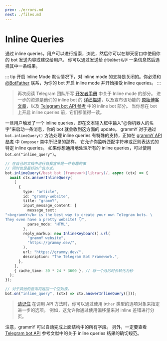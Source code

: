 ```yaml
---
prev: ./errors.md
next: ./files.md
---
```


# Inline Queries

通过 inline queries，用户可以进行搜索，浏览，然后你可以在聊天窗口中使用你的 bot 发送内容或建议给用户。
你可以通过发送给 `@你的bot名字` 一条信息然后选择其中一条结果。

::: tip 开启 Inline Mode
默认情况下，对 inline mode 的支持是关闭的。你必须和 [@BotFather](https://t.me/BotFather) 联系，为你的 bot 开启 inline mode 并开始接受 inline queries。
:::

> 再次阅读 Telegram 团队所写 [开发者手册](https://core.telegram.org/bots#inline-mode) 中关于 Inline mode 的部分。
> 进一步的资源是他们的 inline bot 的 [详细描述](https://core.telegram.org/bots/Inline)，以及宣布该功能的 [原始博客文章](https://telegram.org/blog/Inline-bots)，以及 [Telegram bot API 参考](https://core.telegram.org/bots/API#Inline-mode) 中的 inline bot 部分。
> 当你想在 bot 上开启 inline queries 前，它们都值得一读。

一旦用户触发了一个 inline queries，即在文本输入框中输入"@你机器人的名字"来启动一条消息，你的 bot 就会收到这方面的 update。
grammY 对于通过 `bot.inlineQuery()` 方法处理 inline queries 有特殊的支持，正如在 [grammY API 参考](https://doc.deno.land/https://deno.land/x/grammy/mod.ts/~/Composer#inlineQuery) 中 `Composer` 类中所记录的那样。
它允许你监听匹配字符串或正则表达式的特定 inline queries。
如果你想通用地处理所有的 inline queries，可以使用 `bot.on("inline_query")`。

```ts
// 在自己的文档中进行自我宣传是一件有趣的事
// 同时也是最好的广告方式。
bot.inlineQuery(/best bot (framework|library)/, async (ctx) => {
  await ctx.answerInlineQuery(
    [
      {
        type: "article",
        id: "grammy-website",
        title: "grammY",
        input_message_content: {
          message_text:
"<b>grammY</b> is the best way to create your own Telegram bots. \
They even have a pretty website! 👇",
          parse_mode: "HTML",
        },
        reply_markup: new InlineKeyboard().url(
          "grammY website",
          "https://grammy.dev/",
        ),
        url: "https://grammy.dev/",
        description: "The Telegram Bot Framework.",
      },
    ],
    { cache_time: 30 * 24 * 3600 }, // 将一个月的时长转化为秒
  );
});

// 对于其他的查询将返回一个空列表。
bot.on("inline_query", (ctx) => ctx.answerInlineQuery([]));
```

> [请记住](./basics.md#sending-messages) 在调用 API 方法时，你可以通过使用 `Other` 类型的选项对象来指定进一步的选项。
> 例如，这允许你通过使用偏移量来对 inline 差错进行分页。

注意，grammY 可以自动完成上面结构中的所有字段。
另外，一定要查看 [Telegram bot API](https://core.telegram.org/bots/api#inlinequeryresult) 参考文献中的关于 inline queries 结果的确切规范。
